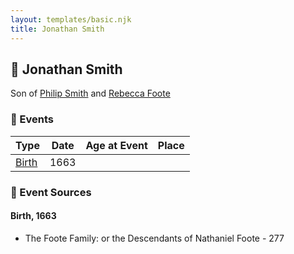```yaml
---
layout: templates/basic.njk
title: Jonathan Smith
---
```

## 🔵 Jonathan Smith

Son of [Philip Smith](/people/6/61981014) and [Rebecca Foote](/people/3/32470572)

### 📆 Events

Type | Date | Age at Event | Place
------ | ------ | ------ | ------
[Birth](#event-event-2) | 1663 |  |

### 📰 Event Sources

#### <a id="event-event-2"></a> Birth, 1663
* The Foote Family: or the Descendants of Nathaniel Foote  - 277
